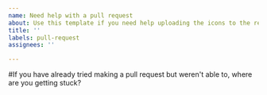 ```yaml
---
name: Need help with a pull request
about: Use this template if you need help uploading the icons to the repo
title: ''
labels: pull-request
assignees: ''

---
```


#If you have already tried making a pull request but weren't able to, where are you getting stuck?
